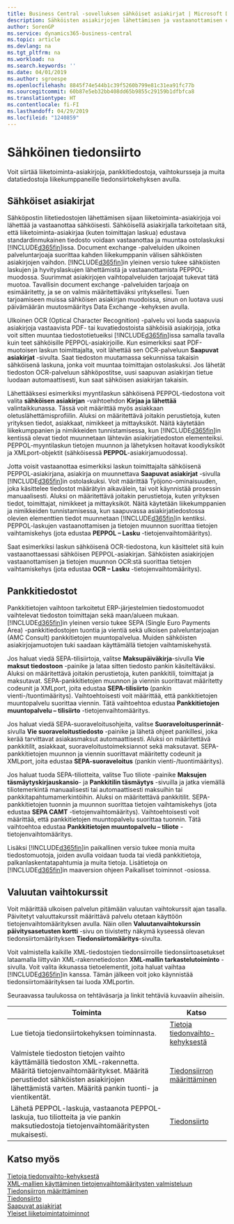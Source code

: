 ```yaml
---
title: Business Central -sovelluksen sähköiset asiakirjat | Microsoft Docs
description: Sähköisten asiakirjojen lähettämisen ja vastaanottamisen esittely Business Central -sovelluksessa.
author: SorenGP
ms.service: dynamics365-business-central
ms.topic: article
ms.devlang: na
ms.tgt_pltfrm: na
ms.workload: na
ms.search.keywords: ''
ms.date: 04/01/2019
ms.author: sgroespe
ms.openlocfilehash: 8845f74e544b1c39f5260b799e81c31ea91fc77b
ms.sourcegitcommit: 60b87e5eb32bb408dd65b9855c29159b1dfbfca8
ms.translationtype: HT
ms.contentlocale: fi-FI
ms.lasthandoff: 04/29/2019
ms.locfileid: "1240859"
---
```

# <a name="exchanging-data-electronically"></a>Sähköinen tiedonsiirto
Voit siirtää liiketoiminta-asiakirjoja, pankkitiedostoja, vaihtokursseja ja muita datatiedostoja liikekumppaneille tiedonsiirtokehyksen avulla.

## <a name="electronic-documents"></a>Sähköiset asiakirjat
Sähköpostin liitetiedostojen lähettämisen sijaan liiketoiminta-asiakirjoja voi lähettää ja vastaanottaa sähköisesti. Sähköisellä asiakirjalla tarkoitetaan sitä, että liiketoiminta-asiakirjaa (kuten toimittajan laskua) edustava standardinmukainen tiedosto voidaan vastaanottaa ja muuntaa ostolaskuksi [!INCLUDE[d365fin](includes/d365fin_md.md)]issa. Document exchange -palveluiden ulkoinen palveluntarjoaja suorittaa kahden liikekumppanin välisen sähköisten asiakirjojen vaihdon. [!INCLUDE[d365fin](includes/d365fin_md.md)]in yleinen versio tukee sähköisten laskujen ja hyvityslaskujen lähettämistä ja vastaanottamista PEPPOL-muodossa. Suurimmat asiakirjojen vaihtopalveluiden tarjoajat tukevat tätä muotoa. Tavallisin document exchange -palveluiden tarjoaja on esimääritetty, ja se on valmis määritettäväksi yrityksellesi. Tuen tarjoamiseen muissa sähköisen asiakirjan muodoissa, sinun on luotava uusi päivämäärän muutosmääritys Data Exchange -kehyksen avulla.  

Ulkoinen OCR (Optical Character Recognition) -palvelu voi luoda saapuvia asiakirjoja vastaavista PDF- tai kuvatiedostoista sähköisiä asiakirjoja, jotka voit sitten muuntaa tiedostotietueiksi [!INCLUDE[d365fin](includes/d365fin_md.md)]issa samalla tavalla kuin teet sähköisille PEPPOL-asiakirjoille. Kun esimerkiksi saat PDF-muotoisen laskun toimittajalta, voit lähettää sen OCR-palveluun **Saapuvat asiakirjat** -sivulta. Saat tiedoston muutamassa sekunnissa takaisin sähköisenä laskuna, jonka voit muuntaa toimittajan ostolaskuksi. Jos lähetät tiedoston OCR-palveluun sähköpostitse, uusi saapuvan asiakirjan tietue luodaan automaattisesti, kun saat sähköisen asiakirjan takaisin.  

Lähettääksesi esimerkiksi myyntilaskun sähköisenä PEPPOL-tiedostona voit valita **sähköisen asiakirjan** -vaihtoehdon **Kirjaa ja lähettää** valintaikkunassa. Tässä voit määrittää myös asiakkaan oletuslähettämisprofiilin. Aluksi on määritettävä joitakin perustietoja, kuten yrityksen tiedot, asiakkaat, nimikkeet ja mittayksiköt. Näitä käytetään liikekumppanien ja nimikkeiden tunnistamisessa, kun [!INCLUDE[d365fin](includes/d365fin_md.md)]in kentissä olevat tiedot muunnetaan lähtevän asiakirjatiedoston elementeiksi. PEPPOL-myyntilaskun tietojen muunnon ja lähetyksen hoitavat koodiyksiköt ja XMLport-objektit (sähköisessä **PEPPOL**-asiakirjamuodossa).  

Jotta voisit vastaanottaa esimerkiksi laskun toimittajalta sähköisenä PEPPOL-asiakirjana, asiakirja on muunnettava **Saapuvat asiakirjat** -sivulla [!INCLUDE[d365fin](includes/d365fin_md.md)]in ostolaskuksi. Voit määrittää Työjono-ominaisuuden, joka käsittelee tiedostot määrätyin aikavälein, tai voit käynnistää prosessin manuaalisesti. Aluksi on määritettävä joitakin perustietoja, kuten yrityksen tiedot, toimittajat, nimikkeet ja mittayksiköt. Näitä käytetään liikekumppanien ja nimikkeiden tunnistamisessa, kun saapuvassa asiakirjatiedostossa olevien elementtien tiedot muunnetaan [!INCLUDE[d365fin](includes/d365fin_md.md)]in kentiksi. PEPPOL-laskujen vastaanottamisen ja tietojen muunnon suorittaa tietojen vaihtamiskehys (jota edustaa **PEPPOL – Lasku** -tietojenvaihtomääritys).  

 Saat esimerkiksi laskun sähköisenä OCR-tiedostona, kun käsittelet sitä kuin vastaanottaessasi sähköisen PEPPOL-asiakirjan. Sähköisten asiakirjojen vastaanottamisen ja tietojen muunnon OCR:stä suorittaa tietojen vaihtamiskehys (jota edustaa **OCR – Lasku** -tietojenvaihtomääritys).  

## <a name="bank-files"></a>Pankkitiedostot  
 Pankkitietojen vaihtoon tarkoitetut ERP-järjestelmien tiedostomuodot vaihtelevat tiedoston toimittajan sekä maan/alueen mukaan. [!INCLUDE[d365fin](includes/d365fin_md.md)]in yleinen versio tukee SEPA (Single Euro Payments Area) -pankkitiedostojen tuontia ja vientiä sekä ulkoisen palveluntarjoajan (AMC Consult) pankkitietojen muuntopalvelua. Muiden sähköisten asiakirjojamuotojen tuki saadaan käyttämällä tietojen vaihtamiskehystä.  

Jos haluat viedä SEPA-tilisiirtoja, valitse **Maksupäiväkirja**-sivulla **Vie maksut tiedostoon** -painike ja lataa sitten tiedosto pankin käsiteltäväksi. Aluksi on määritettävä joitakin perustietoja, kuten pankkitili, toimittajat ja maksutavat. SEPA-pankkitietojen muunnon ja viennin suorittavat määritetty codeunit ja XMLport, joita edustaa **SEPA-tilisiirto** (pankin vienti-/tuontimääritys). Vaihtoehtoisesti voit määrittää, että pankkitietojen muuntopalvelu suorittaa viennin. Tätä vaihtoehtoa edustaa **Pankkitietojen muuntopalvelu – tilisiirto** -tietojenvaihtomääritys.  

Jos haluat viedä SEPA-suoraveloitusohjeita, valitse **Suoraveloitusperinnät**-sivulla **Vie suoraveloitustiedosto** -painike ja lähetä ohjeet pankillesi, joka kerää tarvittavat asiakasmaksut automaattisesti. Aluksi on määritettävä pankkitilit, asiakkaat, suoraveloitustoimeksiannot sekä maksutavat. SEPA-pankkitietojen muunnon ja viennin suorittavat määritetty codeunit ja XMLport, joita edustaa **SEPA-suoraveloitus** (pankin vienti-/tuontimääritys).  

Jos haluat tuoda SEPA-tiliotteita, valitse Tuo tiliote -painike **Maksujen täsmäytyskirjauskansio**- ja **Pankkitilin täsmäytys** -sivuilla ja jatka viemällä tiliotemerkintä manuaalisesti tai automaattisesti maksuihin tai pankkitapahtumamerkintöihin. Aluksi on määritettävä pankkitilit. SEPA-pankkitietojen tuonnin ja muunnon suorittaa tietojen vaihtamiskehys (jota edustaa **SEPA CAMT** -tietojenvaihtomääritys). Vaihtoehtoisesti voit määrittää, että pankkitietojen muuntopalvelu suorittaa tuonnin. Tätä vaihtoehtoa edustaa **Pankkitietojen muuntopalvelu – tiliote** -tietojenvaihtomääritys.  

 Lisäksi [!INCLUDE[d365fin](includes/d365fin_md.md)]in paikallinen versio tukee monia muita tiedostomuotoja, joiden avulla voidaan tuoda tai viedä pankkitietoja, palkanlaskentatapahtumia ja muita tietoja. Lisätietoja on [!INCLUDE[d365fin](includes/d365fin_md.md)]in maaversion ohjeen Paikalliset toiminnot -osiossa.  

## <a name="currency-exchange-rates"></a>Valuutan vaihtokurssit  
Voit määrittää ulkoisen palvelun pitämään valuutan vaihtokurssit ajan tasalla. Päivitetyt valuuttakurssit määrittävä palvelu otetaan käyttöön tietojenvaihtomäärityksen avulla. Näin ollen **Valuutanvaihtokurssin päivitysasetusten kortti** -sivu on tiivistetty näkymä kyseessä olevan tiedonsiirtomäärityksen **Tiedonsiirtomääritys**-sivulta.  

Voit valmistella kaikille XML-tiedostojen tiedonsiirroille tiedonsiirtoasetukset lataamalla liittyvän XML-rakennetiedoston **XML-mallin tarkastelutoiminto** -sivulla. Voit valita ikkunassa tietoelementit, joita haluat vaihtaa [!INCLUDE[d365fin](includes/d365fin_md.md)]in kanssa. Tämän jälkeen voit joko käynnistää tiedonsiirtomäärityksen tai luoda XMLportin.  

Seuraavassa taulukossa on tehtäväsarja ja linkit tehtäviä kuvaaviin aiheisiin.  

|Toiminta|Katso|  
|--------|---------|  
|Lue tietoja tiedonsiirtokehyksen toiminnasta.|[Tietoja tiedonvaihto-kehyksestä](across-about-the-data-exchange-framework.md)|  
|Valmistele tiedoston tietojen vaihto käyttämällä tiedoston XML-rakennetta. Määritä tietojenvaihtomääritykset. Määritä perustiedot sähköisten asiakirjojen lähettämistä varten. Määritä pankin tuonti- ja vientikentät.|[Tiedonsiirron määrittäminen](across-set-up-data-exchange.md)|  
|Lähetä PEPPOL-laskuja, vastaanota PEPPOL-laskuja, tuo tiliotteita ja vie pankin maksutiedostoja tietojenvaihtomääritysten mukaisesti.|[Tiedonsiirto](across-exchange-data.md)|  

## <a name="see-also"></a>Katso myös  
[Tietoja tiedonvaihto-kehyksestä](across-about-the-data-exchange-framework.md)  
[XML-mallien käyttäminen tietojenvaihtomääritysten valmisteluun](across-how-to-use-xml-schemas-to-prepare-data-exchange-definitions.md)  
[Tiedonsiirron määrittäminen](across-set-up-data-exchange.md)  
[Tiedonsiirto](across-exchange-data.md)  
[Saapuvat asiakirjat](across-income-documents.md)  
[Yleiset liiketoimintatoiminnot](ui-across-business-areas.md)

